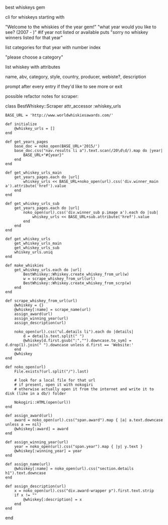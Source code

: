 best whiskeys gem

cli for whiskeys starting with 
 
"Welcome to the whiskies of the year gem!"
"what year would you like to see? (2007 - )"
#if year not listed or available puts "sorry no whiskey winners listed for that year"

list categories for that year with number index

"please choose a category"

list whiskey with attributes

name, abv, category, style, country, producer, webiste?, description

prompt after every entry if they'd like to see more or exit


possible refactor notes for scraper:

class BestWhiskey::Scraper
	attr_accessor :whiskey_urls

	BASE_URL = 'http://www.worldwhiskiesawards.com/'
	
	def initialize
		@whiskey_urls = []
	end
	
	def get_years_pages
		base_doc = noko_open(BASE_URL+'2015/')
		base_doc.css("nav.results li a").text.scan(/20\d\d/).map do |year|
			BASE_URL+"#{year}"
		end
	end

	def get_whiskey_urls_main
		get_years_pages.each do |url|
			whiskey_urls << BASE_URL+noko_open(url).css('div.winner_main a').attribute('href').value
		end
	end

	def get_whiskey_urls_sub
		get_years_pages.each do |url|
			noko_open(url).css('div.winner_sub p.image a').each do |sub|
				whiskey_urls << BASE_URL+sub.attribute('href').value
			end
		end
	end

	def get_whiskey_urls
		get_whiskey_urls_main
		get_whiskey_urls_sub
		whiskey_urls.uniq
	end

	def make_whiskies
		get_whiskey_urls.each do |url|
			BestWhiskey::Whiskey.create_whiskey_from_url(w)
			w = scrape_whiskey_from_url(url)
			BestWhiskey::Whiskey.create_whiskey_from_scrp(w)
		end	
	end
 
	def scrape_whiskey_from_url(url)
		@whiskey = {}
		@whiskey[:name] = scrape_name(url)
		assign_award(url)
		assign_winning_year(url)
		assign_description(url)

		noko_open(url).css("ul.details li").each do |details|
			d = details.text.split(" ")
			@whiskey[d.first.gsub(":","").downcase.to_sym] = d.drop(1).join(" ").downcase unless d.first == 'Website:'
		end 
		@whiskey
	end

	def noko_open(url)
		File.exists?(url.split("/").last)

		# look for a local file for that url
		# if present, open it with nokogiri
		# otherwise actually open it from the internet and write it to disk (like in a db/) folder

		Nokogiri::HTML(open(url))
	end

	def assign_award(url)
		award = noko_open(url).css("span.award").map { |a| a.text.downcase unless a == nil}
		@whiskey[:award] = award
	end

	def assign_winning_year(url)
		year = noko_open(url).css("span.year").map { |y| y.text }
		@whiskey[:winning_year] = year
	end

	def assign_name(url)
		@whiskey[:name] = noko_open(url).css("section.details h1").text.downcase
	end

	def assign_description(url)
		x = noko_open(url).css("div.award-wrapper p").first.text.strip
		if x != ""
			@whiskey[:description] = x
		end
	end




end

